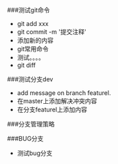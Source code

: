 ###测试git命令
+ git add xxx
+ git commit -m '提交注释'
+ 添加新的内容
+ git常用命令
+ 测试。。。。
+ git diff


###测试分支dev
+ add message on branch featurel.
+ 在master上添加解决冲突内容
+ 在分支featurel上添加内容

###分支管理策略

###BUG分支
+ 测试bug分支

